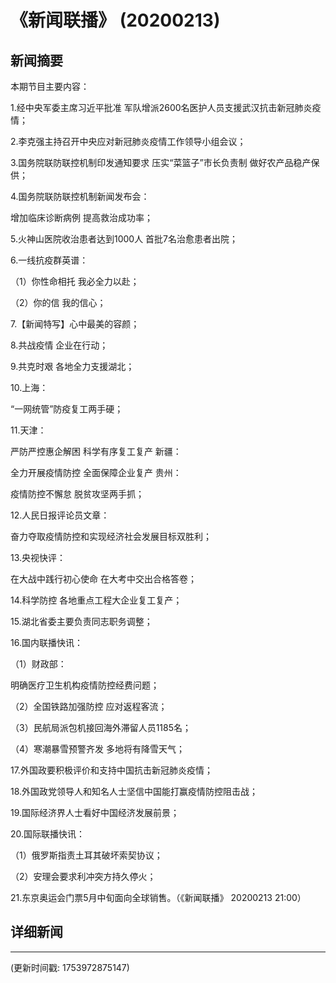 # 《新闻联播》 (20200213)

## 新闻摘要

本期节目主要内容：

1.经中央军委主席习近平批准 军队增派2600名医护人员支援武汉抗击新冠肺炎疫情；

2.李克强主持召开中央应对新冠肺炎疫情工作领导小组会议；

3.国务院联防联控机制印发通知要求 压实“菜篮子”市长负责制 做好农产品稳产保供；

4.国务院联防联控机制新闻发布会：

增加临床诊断病例 提高救治成功率；

5.火神山医院收治患者达到1000人 首批7名治愈患者出院；

6.一线抗疫群英谱：

（1）你性命相托 我必全力以赴；

（2）你的信 我的信心；

7.【新闻特写】心中最美的容颜；

8.共战疫情 企业在行动；

9.共克时艰 各地全力支援湖北；

10.上海：

“一网统管”防疫复工两手硬；

11.天津：

严防严控惠企解困 科学有序复工复产 新疆：

全力开展疫情防控 全面保障企业复产 贵州：

疫情防控不懈怠 脱贫攻坚两手抓；

12.人民日报评论员文章：

奋力夺取疫情防控和实现经济社会发展目标双胜利；

13.央视快评：

在大战中践行初心使命 在大考中交出合格答卷；

14.科学防控 各地重点工程大企业复工复产；

15.湖北省委主要负责同志职务调整；

16.国内联播快讯：

（1）财政部：

明确医疗卫生机构疫情防控经费问题；

（2）全国铁路加强防控 应对返程客流；

（3）民航局派包机接回海外滞留人员1185名；

（4）寒潮暴雪预警齐发 多地将有降雪天气；

17.外国政要积极评价和支持中国抗击新冠肺炎疫情；

18.外国政党领导人和知名人士坚信中国能打赢疫情防控阻击战；

19.国际经济界人士看好中国经济发展前景；

20.国际联播快讯：

（1）俄罗斯指责土耳其破坏索契协议；

（2）安理会要求利冲突方持久停火；

21.东京奥运会门票5月中旬面向全球销售。（《新闻联播》 20200213 21:00）

## 详细新闻

---

(更新时间戳: 1753972875147)

